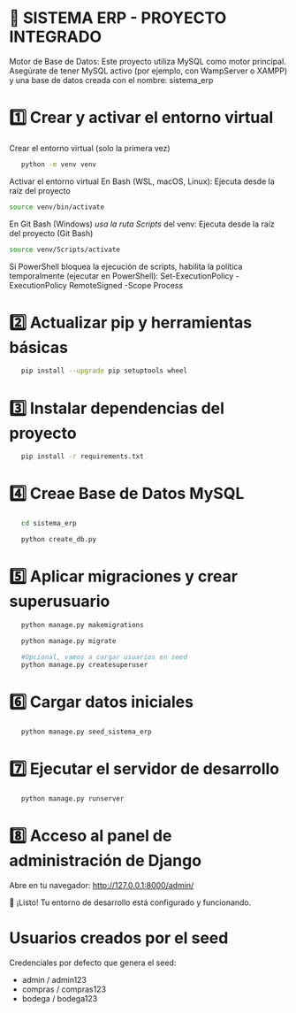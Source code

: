 # 🧩 SISTEMA ERP - PROYECTO INTEGRADO

Motor de Base de Datos: Este proyecto utiliza MySQL como motor principal.
Asegúrate de tener MySQL activo (por ejemplo, con WampServer o XAMPP) y una base de datos creada con el nombre: sistema_erp

# 1️⃣ Crear y activar el entorno virtual
Crear el entorno virtual (solo la primera vez)
```bash
   python -m venv venv
```
Activar el entorno virtual
En Bash (WSL, macOS, Linux):
Ejecuta desde la raíz del proyecto
```bash
source venv/bin/activate
```
En Git Bash (Windows) *usa la ruta Scripts* del venv:
Ejecuta desde la raíz del proyecto (Git Bash)
```bash
source venv/Scripts/activate
```
Si PowerShell bloquea la ejecución de scripts, habilita la política temporalmente (ejecutar en PowerShell):
Set-ExecutionPolicy -ExecutionPolicy RemoteSigned -Scope Process



# 2️⃣ Actualizar pip y herramientas básicas
```bash
   pip install --upgrade pip setuptools wheel
   ```


# 3️⃣ Instalar dependencias del proyecto
```bash
   pip install -r requirements.txt
   ```

# 4️⃣ Creae Base de Datos MySQL
```bash
   cd sistema_erp
   ```
```bash
   python create_db.py
   ```
# 5️⃣ Aplicar migraciones y crear superusuario
```bash
   python manage.py makemigrations
   ```
```bash
   python manage.py migrate
   ```
```bash
   #Opcional, vamos a cargar usuarios en seed
   python manage.py createsuperuser
   ```


# 6️⃣ Cargar datos iniciales
```bash
   python manage.py seed_sistema_erp
```


# 7️⃣ Ejecutar el servidor de desarrollo
```bash
   python manage.py runserver
```


# 8️⃣ Acceso al panel de administración de Django

Abre en tu navegador: http://127.0.0.1:8000/admin/


🚀 ¡Listo! Tu entorno de desarrollo está configurado y funcionando.


# Usuarios creados por el seed

Credenciales por defecto que genera el seed:
- admin / admin123
- compras / compras123
- bodega / bodega123
